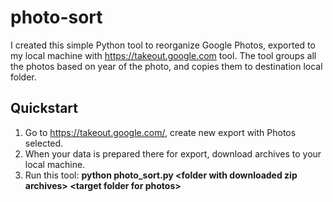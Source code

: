 # photo-sort

I created this simple Python tool to reorganize Google Photos, exported to my local machine with https://takeout.google.com tool.
The tool groups all the photos based on year of the photo, and copies them to destination local folder.

## Quickstart
1.    Go to https://takeout.google.com/, create new export with Photos selected.
2.    When your data is prepared there for export, download archives to your local machine.
3.    Run this tool:
      <b>python photo_sort.py &lt;folder with downloaded zip archives&gt; &lt;target folder for photos&gt;</b>
